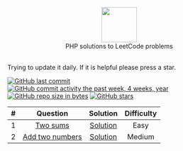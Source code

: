 <p align="center">
  <a href="https://leetcode.com/nplasencia">
    <img height=80 src="https://leetcode.com/static/webpack_bundles/images/logo-dark.e99485d9b.svg">
  </a>
  <br>PHP solutions to LeetCode problems
  <br><br>
</p>

Trying to update it daily. If it is helpful please press a star.

[![GitHub last commit](https://img.shields.io/github/last-commit/nplasencia/Leetcode_solutions.svg)](https://github.com/nplasencia/Leetcode_solutions) 
[![GitHub commit activity the past week, 4 weeks, year](https://img.shields.io/github/commit-activity/y/nplasencia/Leetcode_solutions.svg)](https://github.com/nplasencia/Leetcode_solutions)
[![GitHub repo size in bytes](https://img.shields.io/github/repo-size/nplasencia/Leetcode_solutions.svg)](https://github.com/nplasencia/Leetcode_solutions) 
[![GitHub stars](https://img.shields.io/github/stars/nplasencia/Leetcode_solutions.svg)](https://github.com/nplasencia/Leetcode_solutions)

|  #  | Question | Solution | Difficulty |
|:---:|:--------:|:--------:|:----------:|
| 1 | [Two sums](https://leetcode.com/problems/two-sum/) | [Solution](https://github.com/nplasencia/Leetcode_solutions/tree/master/Problems/1.%20Two%20Sum/Solution.md) | Easy |
| 2 | [Add two numbers](https://leetcode.com/problems/add-two-numbers/) | [Solution](https://github.com/nplasencia/Leetcode_solutions/tree/master/Problems/2.%20Add%20Two%20Numbers/Solution.md) | Medium |